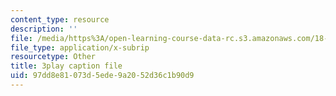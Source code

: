 ```yaml
---
content_type: resource
description: ''
file: /media/https%3A/open-learning-course-data-rc.s3.amazonaws.com/18-404j-theory-of-computation-fall-2020/97dd8e81073d5ede9a2052d36c1b90d9_7J1HD9rqEB4.vtt
file_type: application/x-subrip
resourcetype: Other
title: 3play caption file
uid: 97dd8e81-073d-5ede-9a20-52d36c1b90d9
---
```

